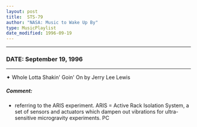 ```yaml
---
layout: post
title:  STS-79
author: "NASA: Music to Wake Up By"
type: MusicPlaylist
date_modified: 1996-09-19
---
```


----
### DATE: September 19, 1996
----
✦ Whole Lotta Shakin' Goin' On by Jerry Lee Lewis

##### Comment:
* referring to the ARIS experiment. ARIS = Active Rack Isolation System, a set of sensors and actuators which dampen out vibrations for ultra-sensitive microgravity experiments. PC
